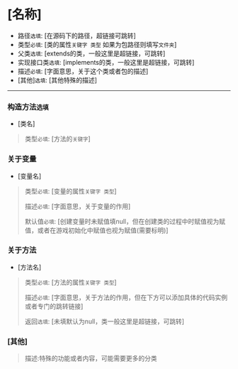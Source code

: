 # [名称]
- 路径`选填`: [在源码下的路径，超链接可跳转]
- 类型`必填`: [类的属性`关键字 类型` 如果为包路径则填写`文件夹`]
- 父类`选填`: [extends的类，一般这里是超链接，可跳转]
- 实现接口类`选填`: [implements的类，一般这里是超链接，可跳转]
- 描述`必填`: [字面意思，关于这个类或者包的描述]
- [其他]`选填`: [其他特殊的描述]

---

### 构造方法`选填`
- [类名]
> 类型`必填`: [方法的`关键字`]
> 
> 
> 


### 关于变量
- [变量名]
> 类型`必填`: [变量的属性`关键字 类型`]
> 
> 描述`必填`: [字面意思，关于变量的作用]
> 
> 默认值`必填`: [创建变量时未赋值填null，但在创建类的过程中时赋值视为赋值，或者在游戏初始化中赋值也视为赋值(需要标明)]
>

### 关于方法
- [方法名]
> 类型`必填`: [方法的属性`关键字 类型`]
> 
> 描述`必填`: [字面意思，关于方法的作用，但在下方可以添加具体的代码实例或者专门的跳转链接]
> 
> 返回`选填`: [未填默认为null，类一般这里是超链接，可跳转]

### [其他]
> 描述:特殊的功能或者内容，可能需要更多的分类
>
